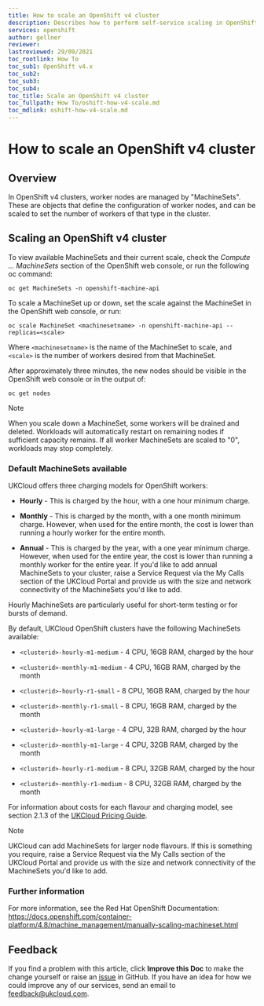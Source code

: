 ```yaml
---
title: How to scale an OpenShift v4 cluster
description: Describes how to perform self-service scaling in OpenShift v4
services: openshift
author: gellner
reviewer: 
lastreviewed: 29/09/2021
toc_rootlink: How To
toc_sub1: OpenShift v4.x
toc_sub2:
toc_sub3:
toc_sub4:
toc_title: Scale an OpenShift v4 cluster
toc_fullpath: How To/oshift-how-v4-scale.md
toc_mdlink: oshift-how-v4-scale.md
---
```


# How to scale an OpenShift v4 cluster

## Overview

In OpenShift v4 clusters, worker nodes are managed by "MachineSets". These are objects that define the configuration of worker nodes, and can be scaled to set the number of workers of that type in the cluster.

## Scaling an OpenShift v4 cluster

To view available MachineSets and their current scale, check the *Compute ... MachineSets* section of the OpenShift web console, or run the following oc command:

    oc get MachineSets -n openshift-machine-api

To scale a MachineSet up or down, set the scale against the MachineSet in the OpenShift web console, or run:

    oc scale MachineSet <machinesetname> -n openshift-machine-api --replicas=<scale>
    
Where `<machinesetname>` is the name of the MachineSet to scale, and `<scale>` is the number of workers desired from that MachineSet.

After approximately three minutes, the new nodes should be visible in the OpenShift web console or in the output of:

    oc get nodes
	
> [!NOTE]
> When you scale down a MachineSet, some workers will be drained and deleted. Workloads will automatically restart on remaining nodes if sufficient capacity remains. If all worker MachineSets are scaled to "0", workloads may stop completely.

### Default MachineSets available

UKCloud offers three charging models for OpenShift workers:

- **Hourly** - This is charged by the hour, with a one hour minimum charge.

- **Monthly** - This is charged by the month, with a one month minimum charge. However, when used for the entire month, the cost is lower than running a hourly worker for the entire month.

- **Annual** - This is charged by the year, with a one year minimum charge. However, when used for the entire year, the cost is lower than running a monthly worker for the entire year. If you'd like to add annual MachineSets to your cluster, raise a Service Request via the My Calls section of the UKCloud Portal and provide us with the size and network connectivity of the MachineSets you'd like to add.

Hourly MachineSets are particularly useful for short-term testing or for bursts of demand.

By default, UKCloud OpenShift clusters have the following MachineSets available:

- `<clusterid>-hourly-m1-medium` - 4 CPU, 16GB RAM, charged by the hour

- `<clusterid>-monthly-m1-medium` - 4 CPU, 16GB RAM, charged by the month

- `<clusterid>-hourly-r1-small` - 8 CPU, 16GB RAM, charged by the hour

- `<clusterid>-monthly-r1-small` - 8 CPU, 16GB RAM, charged by the month

- `<clusterid>-hourly-m1-large` - 4 CPU, 32B RAM, charged by the hour

- `<clusterid>-monthly-m1-large` - 4 CPU, 32GB RAM, charged by the month

- `<clusterid>-hourly-r1-medium` -  8 CPU, 32GB RAM, charged by the hour

- `<clusterid>-monthly-r1-medium` - 8 CPU, 32GB RAM, charged by the month

For information about costs for each flavour and charging model, see section 2.1.3 of the [UKCloud Pricing Guide](https://ukcloud.com/pricing-guide).

> [!NOTE]
> UKCloud can add MachineSets for larger node flavours. If this is something you require, raise a Service Request via the My Calls section of the UKCloud Portal and provide us with the size and network connectivity of the MachineSets you'd like to add.

### Further information

For more information, see the Red Hat OpenShift Documentation:
https://docs.openshift.com/container-platform/4.8/machine_management/manually-scaling-machineset.html

## Feedback

If you find a problem with this article, click **Improve this Doc** to make the change yourself or raise an [issue](https://github.com/UKCloud/documentation/issues) in GitHub. If you have an idea for how we could improve any of our services, send an email to <feedback@ukcloud.com>.

